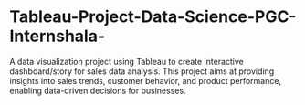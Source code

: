 # Tableau-Project-Data-Science-PGC-Internshala-
A data visualization project using Tableau to create interactive dashboard/story for sales data analysis. This project aims at providing insights into sales trends, customer behavior, and product performance, enabling data-driven decisions for businesses.

